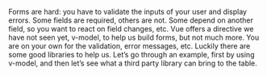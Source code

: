 Forms are hard: you have to validate the inputs of your user and display errors. Some fields are
required, others are not. Some depend on another field, so you want to react on field changes, etc.
Vue offers a directive we have not seen yet, v-model, to help us build forms, but not much more. You
are on your own for the validation, error messages, etc. Luckily there are some good libraries to
help us.
Let’s go through an example, first by using v-model, and then let’s see what a third party library can
bring to the table.

